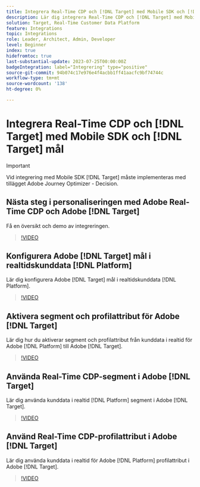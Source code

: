 ```yaml
---
title: Integrera Real-Time CDP och [!DNL Target] med Mobile SDK och [!DNL Target] mål
description: Lär dig integrera Real-Time CDP och [!DNL Target] med Mobile SDK och [!DNL Target] mål.
solution: Target, Real-Time Customer Data Platform
feature: Integrations
topic: Integrations
role: Leader, Architect, Admin, Developer
level: Beginner
index: true
hidefromtoc: true
last-substantial-update: 2023-07-25T00:00:00Z
badgeIntegration: label="Integrering" type="positive"
source-git-commit: 94b074c17e976e4f4acbb1ff41aacfc9bf74744c
workflow-type: tm+mt
source-wordcount: '138'
ht-degree: 0%

---
```



# Integrera Real-Time CDP och [!DNL Target] med Mobile SDK och [!DNL Target] mål

>[!IMPORTANT]
>
>Vid integrering med Mobile SDK [!DNL Target] måste implementeras med tillägget Adobe Journey Optimizer - Decision.

## Nästa steg i personaliseringen med Adobe Real-Time CDP och Adobe [!DNL Target]

Få en översikt och demo av integreringen.

>[!VIDEO](https://video.tv.adobe.com/v/340091?quality=12&learn=on)


## Konfigurera Adobe [!DNL Target] mål i realtidskunddata [!DNL Platform]

Lär dig konfigurera Adobe [!DNL Target] mål i realtidskunddata [!DNL Platform].

>[!VIDEO](https://video.tv.adobe.com/v/3418799/?learn=on)

## Aktivera segment och profilattribut för Adobe [!DNL Target]

Lär dig hur du aktiverar segment och profilattribut från kunddata i realtid för Adobe [!DNL Platform] till Adobe [!DNL Target].

>[!VIDEO](https://video.tv.adobe.com/v/3419036/?learn=on)

## Använda Real-Time CDP-segment i Adobe [!DNL Target]

Lär dig använda kunddata i realtid [!DNL Platform] segment i Adobe [!DNL Target].

>[!VIDEO](https://video.tv.adobe.com/v/3419149/?learn=on)

## Använd Real-Time CDP-profilattribut i Adobe [!DNL Target]

Lär dig använda kunddata i realtid för Adobe [!DNL Platform] profilattribut i Adobe [!DNL Target].

>[!VIDEO](https://video.tv.adobe.com/v/3419318/?learn=on)

